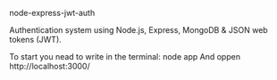 node-express-jwt-auth

Authentication system using Node.js, Express, MongoDB & JSON web tokens (JWT).

To start you nead to write in the terminal: node app
And oppen http://localhost:3000/